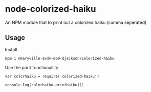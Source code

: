 # node-colorized-haiku

An NPM module that to print out a colorized haiku (comma seperated)

## Usage

Install

`npm i @maryville-swdv-660-djackson/colorized-haiku`

Use the print functionallity

`var colorhaiku = require('colorized-haiku')`

`console.log(colorhaiku.printHaiku())`
